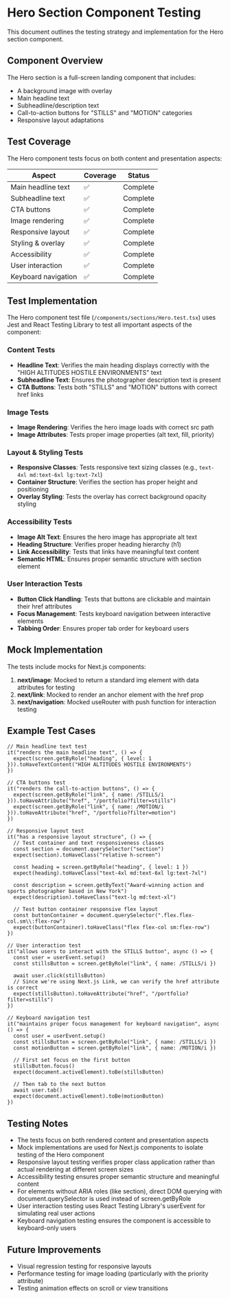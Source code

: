# Hero Section Component Testing

This document outlines the testing strategy and implementation for the Hero section component.

## Component Overview

The Hero section is a full-screen landing component that includes:
- A background image with overlay
- Main headline text
- Subheadline/description text
- Call-to-action buttons for "STILLS" and "MOTION" categories
- Responsive layout adaptations

## Test Coverage

The Hero component tests focus on both content and presentation aspects:

| Aspect | Coverage | Status |
|--------|----------|--------|
| Main headline text | ✅ | Complete |
| Subheadline text | ✅ | Complete |
| CTA buttons | ✅ | Complete |
| Image rendering | ✅ | Complete |
| Responsive layout | ✅ | Complete |
| Styling & overlay | ✅ | Complete |
| Accessibility | ✅ | Complete |
| User interaction | ✅ | Complete |
| Keyboard navigation | ✅ | Complete |

## Test Implementation

The Hero component test file (`/components/sections/Hero.test.tsx`) uses Jest and React Testing Library to test all important aspects of the component:

### Content Tests

- **Headline Text**: Verifies the main heading displays correctly with the "HIGH ALTITUDES HOSTILE ENVIRONMENTS" text
- **Subheadline Text**: Ensures the photographer description text is present
- **CTA Buttons**: Tests both "STILLS" and "MOTION" buttons with correct href links

### Image Tests

- **Image Rendering**: Verifies the hero image loads with correct src path
- **Image Attributes**: Tests proper image properties (alt text, fill, priority)

### Layout & Styling Tests

- **Responsive Classes**: Tests responsive text sizing classes (e.g., `text-4xl md:text-6xl lg:text-7xl`)
- **Container Structure**: Verifies the section has proper height and positioning
- **Overlay Styling**: Tests the overlay has correct background opacity styling

### Accessibility Tests

- **Image Alt Text**: Ensures the hero image has appropriate alt text
- **Heading Structure**: Verifies proper heading hierarchy (h1)
- **Link Accessibility**: Tests that links have meaningful text content
- **Semantic HTML**: Ensures proper semantic structure with section element

### User Interaction Tests

- **Button Click Handling**: Tests that buttons are clickable and maintain their href attributes
- **Focus Management**: Tests keyboard navigation between interactive elements
- **Tabbing Order**: Ensures proper tab order for keyboard users

## Mock Implementation

The tests include mocks for Next.js components:

1. **next/image**: Mocked to return a standard img element with data attributes for testing
2. **next/link**: Mocked to render an anchor element with the href prop
3. **next/navigation**: Mocked useRouter with push function for interaction testing

## Example Test Cases

```tsx
// Main headline text test
it("renders the main headline text", () => {
  expect(screen.getByRole("heading", { level: 1 })).toHaveTextContent("HIGH ALTITUDES HOSTILE ENVIRONMENTS")
})

// CTA buttons test
it("renders the call-to-action buttons", () => {
  expect(screen.getByRole("link", { name: /STILLS/i })).toHaveAttribute("href", "/portfolio?filter=stills")
  expect(screen.getByRole("link", { name: /MOTION/i })).toHaveAttribute("href", "/portfolio?filter=motion")
})

// Responsive layout test
it("has a responsive layout structure", () => {
  // Test container and text responsiveness classes
  const section = document.querySelector("section")
  expect(section).toHaveClass("relative h-screen")
  
  const heading = screen.getByRole("heading", { level: 1 })
  expect(heading).toHaveClass("text-4xl md:text-6xl lg:text-7xl")
  
  const description = screen.getByText("Award-winning action and sports photographer based in New York")
  expect(description).toHaveClass("text-lg md:text-xl")
  
  // Test button container responsive flex layout
  const buttonContainer = document.querySelector(".flex.flex-col.sm\\:flex-row")
  expect(buttonContainer).toHaveClass("flex flex-col sm:flex-row")
})

// User interaction test
it("allows users to interact with the STILLS button", async () => {
  const user = userEvent.setup()
  const stillsButton = screen.getByRole("link", { name: /STILLS/i })
  
  await user.click(stillsButton)
  // Since we're using Next.js Link, we can verify the href attribute is correct
  expect(stillsButton).toHaveAttribute("href", "/portfolio?filter=stills")
})

// Keyboard navigation test
it("maintains proper focus management for keyboard navigation", async () => {
  const user = userEvent.setup()
  const stillsButton = screen.getByRole("link", { name: /STILLS/i })
  const motionButton = screen.getByRole("link", { name: /MOTION/i })
  
  // First set focus on the first button
  stillsButton.focus()
  expect(document.activeElement).toBe(stillsButton)
  
  // Then tab to the next button
  await user.tab()
  expect(document.activeElement).toBe(motionButton)
})
```

## Testing Notes

- The tests focus on both rendered content and presentation aspects
- Mock implementations are used for Next.js components to isolate testing of the Hero component
- Responsive layout testing verifies proper class application rather than actual rendering at different screen sizes
- Accessibility testing ensures proper semantic structure and meaningful content
- For elements without ARIA roles (like section), direct DOM querying with document.querySelector is used instead of screen.getByRole
- User interaction testing uses React Testing Library's userEvent for simulating real user actions
- Keyboard navigation testing ensures the component is accessible to keyboard-only users

## Future Improvements

- Visual regression testing for responsive layouts
- Performance testing for image loading (particularly with the priority attribute)
- Testing animation effects on scroll or view transitions